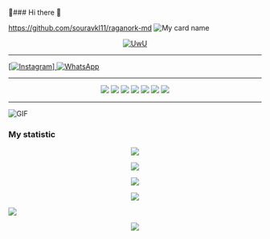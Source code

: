 💃### Hi there 👋

https://github.com/souravkl11/raganork-md
![My card name](https://cardivo.vercel.app/api?name=Mr.SANON&description=Hi,%20Welcome%20To%20My%20Profile%20❤&image=https://camo.githubusercontent.com/3ba5a023cf846f6c3f3c5587e0673cec48fe71bb764bbb6014267a02abc01df5/68747470733a2f2f74656c656772612e70682f66696c652f3735316261623361343635626265323530303934382e6a7067&backgroundColor=white&github=mrsanon&pattern=leaf&colorPattern=%23eaeaea)

<!--
**mrsanon/mrsanon** is a ✨ _special_ ✨ repository because its `README.md` (this file) appears on your GitHub profile.

Here are some ideas to get you started:

- 🔭 I’m currently working on ...
- 🌱 I’m currently learning ...
- 👯 I’m looking to collaborate on ...
- 🤔 I’m looking for help with ...
- 💬 Ask me about ...
- 📫 How to reach me: ...
- 😄 Pronouns: ...
- ⚡ Fun fact: ...
-->
<p align="center">
  <a href="https://github.com/mrsanon"><img src="http://readme-typing-svg.herokuapp.com?color=00FF00&center=true&vCenter=true&multiline=false&lines=HI!+I+AM+MR-SANON;I+AM+WEB+DEVALOPER🕺" alt="UwU">
</p>


---------

[![Instagram](https://img.shields.io/badge/Telegram-ff63f0?style=for-the-badge&logo=instagram&logoColor=white)]
 [![WhatsApp](https://img.shields.io/badge/WhatsApp-25D366?style=for-the-badge&logo=whatsapp&logoColor=white)](https://wa.me/94766816809)

---------

<p align="center">
  <img src="https://img.shields.io/badge/-JavaScript-black?style=flat-square&logo=javascript" />
  <img src="https://img.shields.io/badge/-Python-black?style=flat-square&logo=python" />
    <img src="https://img.shields.io/badge/-HTML-black?style=flat-square&logo=html5&logoColor=e34f26" />
  <img src="https://img.shields.io/badge/-CSS-black?style=flat-square&logo=css3&logoColor=1572b6" />
<img src="https://img.shields.io/badge/-Java-black?style=flat-square&logo=java" />
<img src="https://img.shields.io/badge/-php-black?style=flat-square&logo=php" />
<img src="https://img.shields.io/badge/-C-black?style=flat-square&logo=c" />

---------

</p>

<img align="center" fit="fill" alt="GIF" src="https://media.giphy.com/media/836HiJc7pgzy8iNXCn/giphy.gif" />

  ### My statistic

<p align="center">
  <a href="panteg"><img src="https://github-readme-stats.vercel.app/api?username=mrsanon&theme=tokyonight&show_icons=true" /></a>
</p>

<p align="center">
  <a href="https://github.com/mrsanon"><img src="https://github-readme-streak-stats.herokuapp.com?user=mrsanon&theme=tokyonight&hide_border=false&properties=background&border=%239611C5FF" /><a>
</p>
  
<p align="center">
  <a href="https://github.com/mrsanon"><img src="https://github-readme-stats.vercel.app/api/top-langs?username=mrsanon&theme=tokyonight&layout=compact" /></a>
</p>
  
<p align="center">
  <a href="https://github.com/mrsanon"><img src="https://github-profile-trophy.vercel.app/?username=mrsanon&theme=radical&margin-w=20&no-bg=true&no-frame=false" /><a>
</p>

![](https://github-profile-summary-cards.vercel.app/api/cards/profile-details?username=mrsanon&theme=monokai)


<p align="center">
  <img src="https://komarev.com/ghpvc/?username=mrsanon&label=VIEWS&style=flat-square&color=blue" />
</p>

